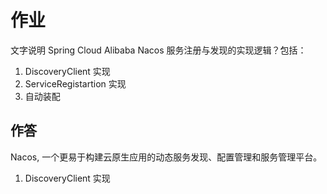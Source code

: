 # 作业

⽂字说明 Spring Cloud Alibaba Nacos 服务注册与发现的实现逻辑？包括：

1. DiscoveryClient 实现
2. ServiceRegistartion 实现
3. ⾃动装配

## 作答

Nacos, 一个更易于构建云原生应用的动态服务发现、配置管理和服务管理平台。

1. DiscoveryClient 实现
